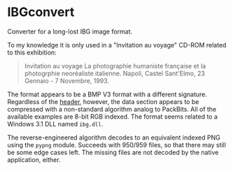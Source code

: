 # IBGconvert

Converter for a long-lost IBG image format. 

To my knowledge it is only used in a "Invitation au voyage" CD-ROM
related to this exhibition:

> Invitation au voyage La photographie humaniste française et la
> photogrphie neoréaliste italienne. Napoli, Castel Sant'Elmo, 23
> Gennaio - 7 Novembre, 1993.

The format appears to be a BMP V3 format with a different signature. 
Regardless of the [header](https://docs.microsoft.com/it-it/windows/win32/api/wingdi/ns-wingdi-bitmapinfo),
however, the data section appears to be
compressed with a non-standard algorithm analog to PackBits.
All of the available examples are 8-bit RGB indexed.
The format seems related to a Windows 3.1 DLL named `ibg.dll`. 

The reverse-engineered algorithm decodes to an equivalent indexed PNG
using the `pypng` module. Succeeds with 950/959 files, so that there
may still be some edge cases left. The missing files are not decoded
by the native application, either.

